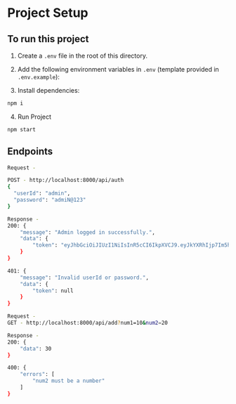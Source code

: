 # Project Setup

## To run this project

1. Create a `.env` file in the root of this directory.
2. Add the following environment variables in `.env` (template provided in `.env.example`):

3. Install dependencies:
```sh
npm i
```
4. Run Project
```sh
npm start
```

## Endpoints

```sh
Request -

POST - http://localhost:8000/api/auth
{
  "userId": "admin",
  "password": "admiN@123"
}

Response - 
200: {
    "message": "Admin logged in successfully.",
    "data": {
        "token": "eyJhbGciOiJIUzI1NiIsInR5cCI6IkpXVCJ9.eyJkYXRhIjp7Im5hbWUiOiJBQkMiLCJyb2xlIjoiYWRtaW4iLCJzdWIiOlsiYWRtaW4iLCJzdGFmZiJdfSwiaWF0IjoxNzQzMjUyODY1LCJleHAiOjE3NDMyNTY0NjV9.WV0iVIZyBQGgxxrgp9i2L9-_7OXqqeTCae8vGhcKnb8"
    }
}

401: {
    "message": "Invalid userId or password.",
    "data": {
        "token": null
    }
}
```

```sh
Request -
GET - http://localhost:8000/api/add?num1=10&num2=20

Response -
200: {
    "data": 30
}

400: {
    "errors": [
        "num2 must be a number"
    ]
}
```